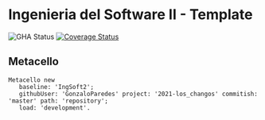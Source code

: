 # Ingenieria del Software II - Template

![GHA Status](https://github.com/uca-is2/2021-los_changos/actions/workflows/GHA.yml/badge.svg)
[![Coverage Status](https://coveralls.io/repos/github/uca-is2/2021-los_changos/badge.svg?branch=master)](https://coveralls.io/github/uca-is2/2021-los_changos?branch=master)

## Metacello

```smalltalk
Metacello new
   baseline: 'IngSoft2';
   githubUser: 'GonzaloParedes' project: '2021-los_changos' commitish: 'master' path: 'repository';
   load: 'development'.
```
